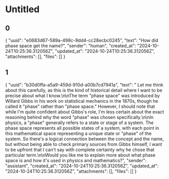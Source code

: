 # Untitled

## 0

{
  "uuid": "e0683d67-589a-498c-9dd4-cc28ecbc0245",
  "text": "How did phase space get the name?",
  "sender": "human",
  "created_at": "2024-10-24T10:25:36.312056Z",
  "updated_at": "2024-10-24T10:25:36.312056Z",
  "attachments": [],
  "files": []
}

## 1

{
  "uuid": "b30d0ffa-a5a9-459d-910d-a00b7cd7941a",
  "text": " Let me think about this carefully, as this is the kind of historical detail where I want to be precise about what I know.\n\nThe term \"phase space\" was introduced by Willard Gibbs in his work on statistical mechanics in the 1870s, though he called it \"phase\" rather than \"phase space.\" However, I should note that while I'm quite confident about Gibbs's role, I'm less certain about the exact reasoning behind why the word \"phase\" was chosen specifically.\n\nIn physics, a \"phase\" generally refers to a state or stage of a system. The phase space represents all possible states of a system, with each point in this mathematical space representing a unique state or \"phase\" of the system. So there's a logical connection between the concept and the name, but without being able to check primary sources from Gibbs himself, I want to be upfront that I can't say with complete certainty why he chose that particular term.\n\nWould you like me to explain more about what phase space is and how it's used in physics and mathematics?",
  "sender": "assistant",
  "created_at": "2024-10-24T10:25:36.312056Z",
  "updated_at": "2024-10-24T10:25:36.312056Z",
  "attachments": [],
  "files": []
}
